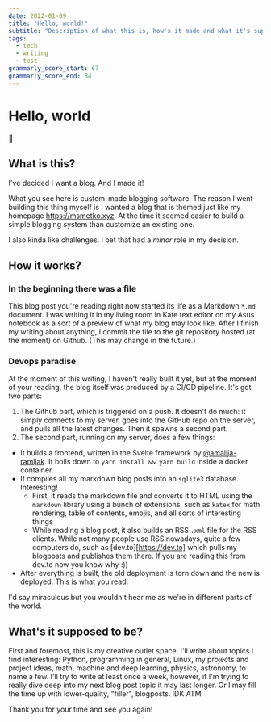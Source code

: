 ```yaml
---
date: 2022-01-09
title: "Hello, world!"
subtitle: "Description of what this is, how's it made and what it's supposed to be"
tags:
  - tech
  - writing
  - test
grammarly_score_start: 67
grammarly_score_end: 84
---
```


# Hello, world

:rocket:

## What is this?

I've decided I want a blog. And I made it!

What you see here is custom-made blogging software. The reason I went building this thing myself is I wanted a blog that is themed just like my homepage https://msmetko.xyz. At the time it seemed easier to build a simple blogging system than customize an existing one.

I also kinda like challenges. I bet that had a _minor_ role in my decision.

## How it works?

### In the beginning there was a file

This blog post you're reading right now started its life as a Markdown `*.md` document. I was writing it in my living room in Kate text editor on my Asus notebook as a sort of a preview of what my blog may look like. After I finish my writing about anything, I commit the file to the git repository hosted (at the moment) on Github. (This may change in the future.)

### Devops paradise

At the moment of this writing, I haven't really built it yet, but at the moment of your reading, the blog itself was produced by a CI/CD pipeline. It's got two parts:

1. The Github part, which is triggered on a push. It doesn't do much: it simply connects to my server, goes into the GitHub repo on the server, and pulls all the latest changes. Then it spawns a second part.
2. The second part, running on my server, does a few things:
  - It builds a frontend, written in the Svelte framework by [@amalija-ramljak](https://github.com/amalija-ramljak). It boils down to `yarn install && yarn build` inside a docker container.
  - It compiles all my markdown blog posts into an `sqlite3` database. Interesting!
    - First, it reads the markdown file and converts it to HTML using the `markdown` library using a bunch of extensions, such as `katex` for math rendering, table of contents, emojis, and all sorts of interesting things
    - While reading a blog post, it also builds an RSS `.xml` file for the RSS clients. While not many people use RSS nowadays, quite a few computers do, such as [dev.to][https://dev.to] which pulls my blogposts and publishes them there. If you are reading this from dev.to now you know why :))
  - After everything is built, the old deployment is torn down and the new is deployed. This is what you read.

I'd say miraculous but you wouldn't hear me as we're in different parts of the world.

## What's it supposed to be?

First and foremost, this is my creative outlet space. I'll write about topics I find interesting: Python, programming in general, Linux, my projects and project ideas, math, machine and deep learning, physics, astronomy, to name a few.  I'll try to write at least once a week, however, if I'm trying to really dive deep into my next blog post topic it may last longer. Or I may fill the time up with lower-quality, "filler", blogposts. IDK ATM

Thank you for your time and see you again!

